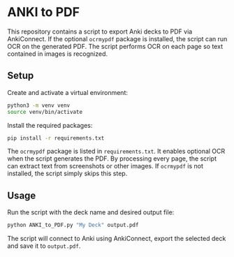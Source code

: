 # ANKI to PDF

This repository contains a script to export Anki decks to PDF via AnkiConnect. If the optional `ocrmypdf` package is installed, the script can run OCR on the generated PDF. The script performs OCR on each page so text contained in images is recognized.

## Setup

Create and activate a virtual environment:

```bash
python3 -m venv venv
source venv/bin/activate
```

Install the required packages:

```bash
pip install -r requirements.txt
```

The `ocrmypdf` package is listed in `requirements.txt`. It enables optional OCR when the script generates the PDF. By processing every page, the script can extract text from screenshots or other images. If `ocrmypdf` is not installed, the script simply skips this step.

## Usage

Run the script with the deck name and desired output file:

```bash
python ANKI_to_PDF.py "My Deck" output.pdf
```

The script will connect to Anki using AnkiConnect, export the selected deck and save it to `output.pdf`.
